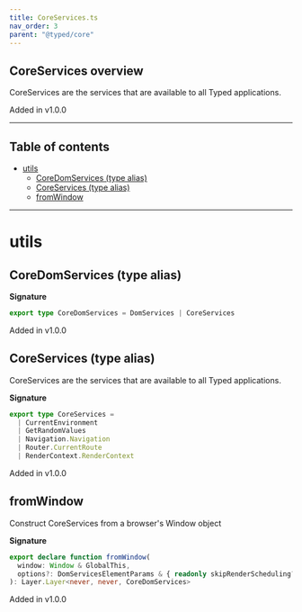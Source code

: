 ```yaml
---
title: CoreServices.ts
nav_order: 3
parent: "@typed/core"
---
```


## CoreServices overview

CoreServices are the services that are available to all Typed applications.

Added in v1.0.0

---

<h2 class="text-delta">Table of contents</h2>

- [utils](#utils)
  - [CoreDomServices (type alias)](#coredomservices-type-alias)
  - [CoreServices (type alias)](#coreservices-type-alias)
  - [fromWindow](#fromwindow)

---

# utils

## CoreDomServices (type alias)

**Signature**

```ts
export type CoreDomServices = DomServices | CoreServices
```

Added in v1.0.0

## CoreServices (type alias)

CoreServices are the services that are available to all Typed applications.

**Signature**

```ts
export type CoreServices =
  | CurrentEnvironment
  | GetRandomValues
  | Navigation.Navigation
  | Router.CurrentRoute
  | RenderContext.RenderContext
```

Added in v1.0.0

## fromWindow

Construct CoreServices from a browser's Window object

**Signature**

```ts
export declare function fromWindow(
  window: Window & GlobalThis,
  options?: DomServicesElementParams & { readonly skipRenderScheduling?: boolean }
): Layer.Layer<never, never, CoreDomServices>
```

Added in v1.0.0
